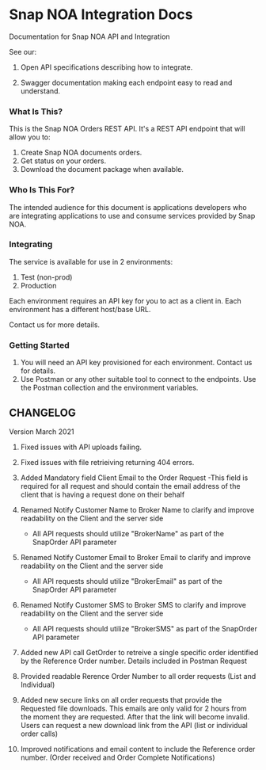 # Snap NOA Integration Docs

Documentation for Snap NOA API and Integration

See our:

1. Open API specifications describing how to integrate.

2. Swagger documentation making each endpoint easy to read and understand.


### What Is This?

This is the Snap NOA Orders REST API. It's a REST API endpoint that will allow you to:

1. Create Snap NOA documents orders.
1. Get status on your orders.
1. Download the document package when available.

### Who Is This For?

The intended audience for this document is applications developers who are integrating applications to use and consume services provided by Snap NOA.

### Integrating

The service is available for use in 2 environments:

1. Test (non-prod)
2. Production

Each environment requires an API key for you to act as a client in. Each environment has a different host/base URL.

Contact us for more details.

### Getting Started

1. You will need an API key provisioned for each environment. Contact us for details.
2. Use Postman or any other suitable tool to connect to the endpoints. Use the Postman collection and the environment variables.


## CHANGELOG

Version March 2021

1. Fixed issues with API uploads failing.
2. Fixed issues with file retrieiving returning 404 errors.


3. Added Mandatory field Client Email to the Order Request 
    -This field is required for all request and should contain the email address of the client that is having a request done on their behalf
   
4. Renamed Notify Customer Name to Broker Name to clarify and improve readability on the Client and the server side
    - All API requests should utilize "BrokerName" as part of the SnapOrder API parameter
5. Renamed Notify Customer Email to Broker Email to clarify and improve readability on the Client and the server side
    - All API requests should utilize "BrokerEmail" as part of the SnapOrder API parameter
6. Renamed Notify Customer SMS to Broker SMS to clarify and improve readability on the Client and the server side
    - All API requests should utilize "BrokerSMS" as part of the SnapOrder API parameter

7. Added new API call GetOrder to retreive a single specific order identified by the Reference Order number. Details included in Postman Request

8. Provided readable Rerence Order Number to all order requests (List and Individual)

9. Added new secure links on all order requests that provide the Requested file downloads. This emails are only valid for 2 hours from the moment they are requested. After that the link will become invalid. Users can request a new download link from the API (list or individual order calls)

10. Improved notifications and email content to include the Reference order number. (Order received and Order Complete Notifications)
